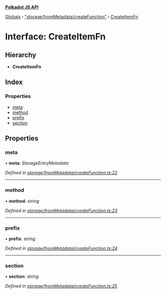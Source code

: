 **[Polkadot JS API](../README.md)**

[Globals](../globals.md) › [&quot;storage/fromMetadata/createFunction&quot;](../modules/_storage_frommetadata_createfunction_.md) › [CreateItemFn](_storage_frommetadata_createfunction_.createitemfn.md)

# Interface: CreateItemFn

## Hierarchy

* **CreateItemFn**

## Index

### Properties

* [meta](_storage_frommetadata_createfunction_.createitemfn.md#meta)
* [method](_storage_frommetadata_createfunction_.createitemfn.md#method)
* [prefix](_storage_frommetadata_createfunction_.createitemfn.md#prefix)
* [section](_storage_frommetadata_createfunction_.createitemfn.md#section)

## Properties

###  meta

• **meta**: *StorageEntryMetadata*

*Defined in [storage/fromMetadata/createFunction.ts:22](https://github.com/polkadot-js/api/blob/564964a/packages/api-metadata/src/storage/fromMetadata/createFunction.ts#L22)*

___

###  method

• **method**: *string*

*Defined in [storage/fromMetadata/createFunction.ts:23](https://github.com/polkadot-js/api/blob/564964a/packages/api-metadata/src/storage/fromMetadata/createFunction.ts#L23)*

___

###  prefix

• **prefix**: *string*

*Defined in [storage/fromMetadata/createFunction.ts:24](https://github.com/polkadot-js/api/blob/564964a/packages/api-metadata/src/storage/fromMetadata/createFunction.ts#L24)*

___

###  section

• **section**: *string*

*Defined in [storage/fromMetadata/createFunction.ts:25](https://github.com/polkadot-js/api/blob/564964a/packages/api-metadata/src/storage/fromMetadata/createFunction.ts#L25)*
